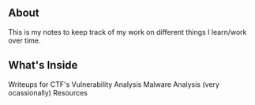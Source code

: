 ## About

This is my notes to keep track of my work on different things I learn/work over time. 


## What's Inside

Writeups for CTF's
Vulnerability Analysis
Malware Analysis (very ocassionally)
Resources
